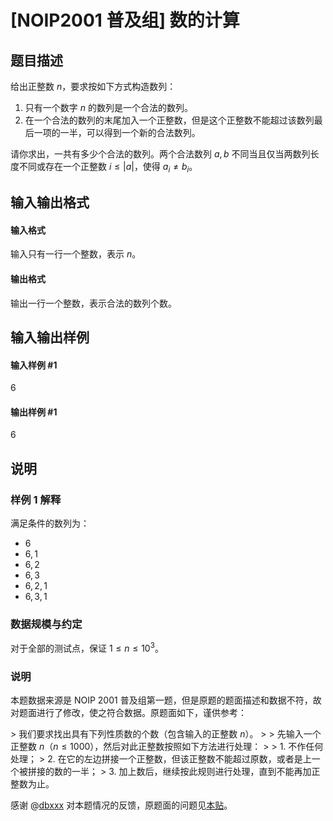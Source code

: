 
# [NOIP2001 普及组] 数的计算
## 题目描述
给出正整数 $n$，要求按如下方式构造数列：

1. 只有一个数字 $n$ 的数列是一个合法的数列。
2. 在一个合法的数列的末尾加入一个正整数，但是这个正整数不能超过该数列最后一项的一半，可以得到一个新的合法数列。

请你求出，一共有多少个合法的数列。两个合法数列 $a, b$ 不同当且仅当两数列长度不同或存在一个正整数 $i \leq |a|$，使得 $a_i \neq b_i$。
## 输入输出格式
#### 输入格式

输入只有一行一个整数，表示 $n$。
#### 输出格式

输出一行一个整数，表示合法的数列个数。
## 输入输出样例
#### 输入样例 #1
6

#### 输出样例 #1
6

## 说明
### 样例 1 解释

满足条件的数列为：
- $6$
- $6, 1$
- $6, 2$
- $6, 3$
- $6, 2, 1$
- $6, 3, 1$

### 数据规模与约定

对于全部的测试点，保证 $1 \leq n \leq 10^3$。

### 说明

本题数据来源是 NOIP 2001 普及组第一题，但是原题的题面描述和数据不符，故对题面进行了修改，使之符合数据。原题面如下，谨供参考：

&gt; 我们要求找出具有下列性质数的个数（包含输入的正整数 $n$）。
&gt;
&gt; 先输入一个正整数 $n$（$n \le 1000$），然后对此正整数按照如下方法进行处理：
&gt;
&gt; 1. 不作任何处理；
&gt; 2. 在它的左边拼接一个正整数，但该正整数不能超过原数，或者是上一个被拼接的数的一半；
&gt; 3. 加上数后，继续按此规则进行处理，直到不能再加正整数为止。

感谢 @[dbxxx](/user/120868) 对本题情况的反馈，原题面的问题见[本贴](https://www.luogu.com.cn/discuss/526184)。
